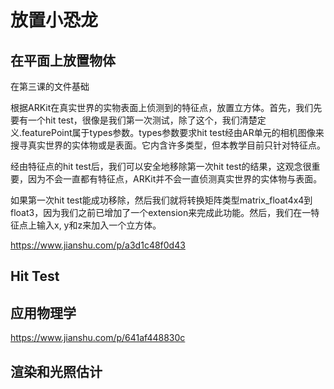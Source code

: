 # 放置小恐龙

## 在平面上放置物体

在第三课的文件基础

根据ARKit在真实世界的实物表面上侦测到的特征点，放置立方体。首先，我们先要有一个hit test，很像是我们第一次测试，除了这个，我们清楚定义.featurePoint属于types参数。types参数要求hit test经由AR单元的相机图像来搜寻真实世界的实体物或是表面。它内含许多类型，但本教学目前只针对特征点。

经由特征点的hit test后，我们可以安全地移除第一次hit test的结果，这观念很重要，因为不会一直都有特征点，ARKit并不会一直侦测真实世界的实体物与表面。

如果第一次hit test能成功移除，然后我们就将转换矩阵类型matrix\_float4x4到float3，因为我们之前已增加了一个extension来完成此功能。然后，我们在一特征点上输入x, y和z来加入一个立方体。

https://www.jianshu.com/p/a3d1c48f0d43

## Hit Test

## 应用物理学

https://www.jianshu.com/p/641af448830c

## 渲染和光照估计

